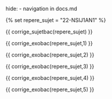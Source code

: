 hide: - navigation  in docs.md

{% set repere_sujet = "22-NSIJ1AN1" %}

{{ corrige_sujetbac(repere_sujet) }}



{{ corrige_exobac(repere_sujet,1) }}



{{ corrige_exobac(repere_sujet,2) }}

{{ corrige_exobac(repere_sujet,3) }}

{{ corrige_exobac(repere_sujet,4) }}

{{ corrige_exobac(repere_sujet,5) }}
